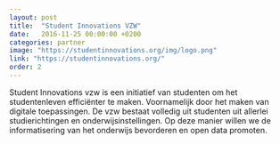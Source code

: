 ```yaml
---
layout: post
title:  "Student Innovations VZW"
date:   2016-11-25 00:00:00 +0200
categories: partner
image: "https://studentinnovations.org/img/logo.png"
link: "https://studentinnovations.org/"
order: 2
---
```


Student Innovations vzw is een initiatief van studenten om het studentenleven efficiënter te maken. Voornamelijk door het maken van digitale toepassingen. De vzw bestaat volledig uit studenten uit allerlei studierichtingen en onderwijsinstellingen. Op deze manier willen we de informatisering van het onderwijs bevorderen en open data promoten.